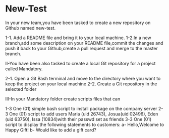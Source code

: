 # New-Test
 In your new team,you have been tasked to create a new repository on Github named new-test.

1-1. Add a README file and bring it to your local machine. 
1-2.In a new branch,add some description on your README file,commit the changes and push it back to your Github,create a pull request and merge to the master branch.

II-You have been also tasked to create a local Git repository for a project called Mandatory.

2-1. Open a Git Bash terminal and move to the directory where you want to keep the project on your local machine
2-2. Create a Git repository in the selected folder


III-In your Mandatory folder create scripts files that can

1-3 One (01) simple bash script to install package on the company server
2-3 One (01) script to add users Maria (uid 26743), Josua(uid 02496), Eden (uid 63750), Issa (10834)with their passwd set as friends
3-3 One (01) script to display the following statements to customers:
            a- Hello,Welcome to Happy Gift!
            b- Would like to add a gift card?
             